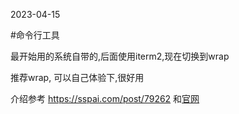 2023-04-15

#命令行工具

最开始用的系统自带的,后面使用iterm2,现在切换到wrap

推荐wrap, 可以自己体验下,很好用

介绍参考 https://sspai.com/post/79262
和[官网](https://www.warp.dev/)
